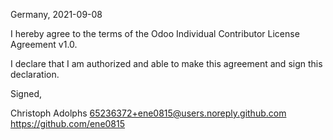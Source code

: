 Germany, 2021-09-08

I hereby agree to the terms of the Odoo Individual Contributor License
Agreement v1.0.

I declare that I am authorized and able to make this agreement and sign this
declaration.

Signed,

Christoph Adolphs 65236372+ene0815@users.noreply.github.com https://github.com/ene0815

